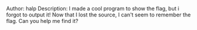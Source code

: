 Author: halp
Description: I made a cool program to show the flag, but i forgot to output it! Now that I lost the source, I can't seem to remember the flag. Can you help me find it?
